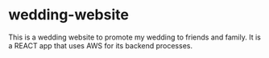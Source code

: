 # wedding-website
This is a wedding website to promote my wedding to friends and family. It is a REACT app that uses AWS for its backend processes.
